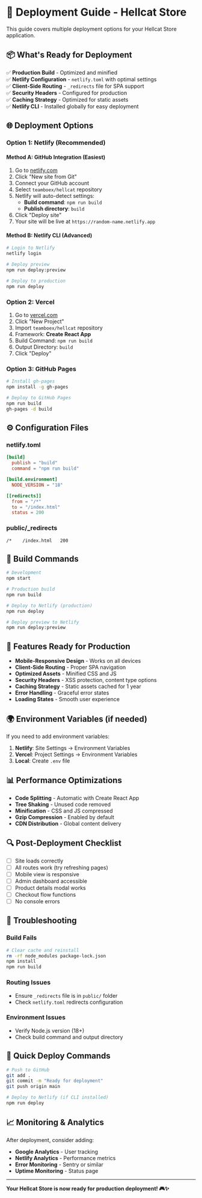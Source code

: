 # 🚀 Deployment Guide - Hellcat Store

This guide covers multiple deployment options for your Hellcat Store application.

## 📦 **What's Ready for Deployment**

✅ **Production Build** - Optimized and minified  
✅ **Netlify Configuration** - `netlify.toml` with optimal settings  
✅ **Client-Side Routing** - `_redirects` file for SPA support  
✅ **Security Headers** - Configured for production  
✅ **Caching Strategy** - Optimized for static assets  
✅ **Netlify CLI** - Installed globally for easy deployment  

## 🌐 **Deployment Options**

### **Option 1: Netlify (Recommended)**

#### **Method A: GitHub Integration (Easiest)**
1. Go to [netlify.com](https://netlify.com)
2. Click "New site from Git"
3. Connect your GitHub account
4. Select `teamboex/hellcat` repository
5. Netlify will auto-detect settings:
   - **Build command**: `npm run build`
   - **Publish directory**: `build`
6. Click "Deploy site"
7. Your site will be live at `https://random-name.netlify.app`

#### **Method B: Netlify CLI (Advanced)**
```bash
# Login to Netlify
netlify login

# Deploy preview
npm run deploy:preview

# Deploy to production
npm run deploy
```

### **Option 2: Vercel**

1. Go to [vercel.com](https://vercel.com)
2. Click "New Project"
3. Import `teamboex/hellcat` repository
4. Framework: **Create React App**
5. Build Command: `npm run build`
6. Output Directory: `build`
7. Click "Deploy"

### **Option 3: GitHub Pages**

```bash
# Install gh-pages
npm install -g gh-pages

# Deploy to GitHub Pages
npm run build
gh-pages -d build
```

## ⚙️ **Configuration Files**

### **netlify.toml**
```toml
[build]
  publish = "build"
  command = "npm run build"

[build.environment]
  NODE_VERSION = "18"

[[redirects]]
  from = "/*"
  to = "/index.html"
  status = 200
```

### **public/_redirects**
```
/*    /index.html   200
```

## 🔧 **Build Commands**

```bash
# Development
npm start

# Production build
npm run build

# Deploy to Netlify (production)
npm run deploy

# Deploy preview to Netlify
npm run deploy:preview
```

## 📱 **Features Ready for Production**

- **Mobile-Responsive Design** - Works on all devices
- **Client-Side Routing** - Proper SPA navigation
- **Optimized Assets** - Minified CSS and JS
- **Security Headers** - XSS protection, content type options
- **Caching Strategy** - Static assets cached for 1 year
- **Error Handling** - Graceful error states
- **Loading States** - Smooth user experience

## 🌍 **Environment Variables (if needed)**

If you need to add environment variables:

1. **Netlify**: Site Settings → Environment Variables
2. **Vercel**: Project Settings → Environment Variables
3. **Local**: Create `.env` file

## 📊 **Performance Optimizations**

- **Code Splitting** - Automatic with Create React App
- **Tree Shaking** - Unused code removed
- **Minification** - CSS and JS compressed
- **Gzip Compression** - Enabled by default
- **CDN Distribution** - Global content delivery

## 🔍 **Post-Deployment Checklist**

- [ ] Site loads correctly
- [ ] All routes work (try refreshing pages)
- [ ] Mobile view is responsive
- [ ] Admin dashboard accessible
- [ ] Product details modal works
- [ ] Checkout flow functions
- [ ] No console errors

## 🚨 **Troubleshooting**

### **Build Fails**
```bash
# Clear cache and reinstall
rm -rf node_modules package-lock.json
npm install
npm run build
```

### **Routing Issues**
- Ensure `_redirects` file is in `public/` folder
- Check `netlify.toml` redirects configuration

### **Environment Issues**
- Verify Node.js version (18+)
- Check build command and output directory

## 🎯 **Quick Deploy Commands**

```bash
# Push to GitHub
git add .
git commit -m "Ready for deployment"
git push origin main

# Deploy to Netlify (if CLI installed)
npm run deploy
```

## 📈 **Monitoring & Analytics**

After deployment, consider adding:
- **Google Analytics** - User tracking
- **Netlify Analytics** - Performance metrics
- **Error Monitoring** - Sentry or similar
- **Uptime Monitoring** - Status page

---

**Your Hellcat Store is now ready for production deployment! 🎮✨**
